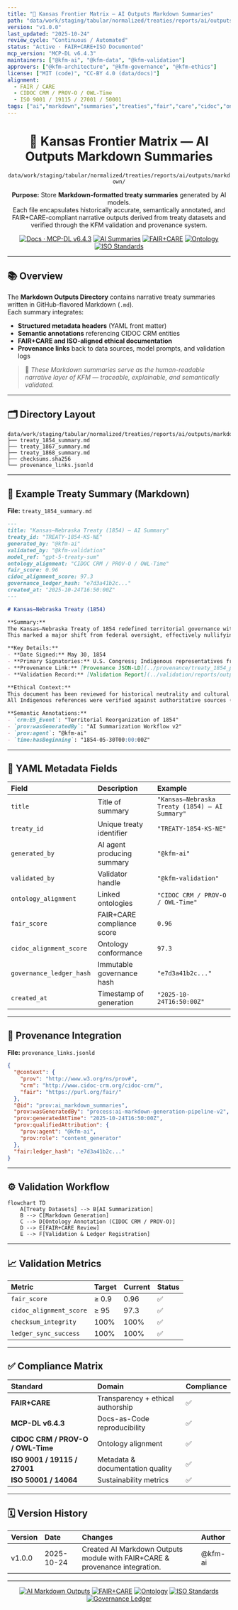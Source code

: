 ```yaml
---
title: "📝 Kansas Frontier Matrix — AI Outputs Markdown Summaries"
path: "data/work/staging/tabular/normalized/treaties/reports/ai/outputs/markdown/README.md"
version: "v1.0.0"
last_updated: "2025-10-24"
review_cycle: "Continuous / Automated"
status: "Active · FAIR+CARE+ISO Documented"
mcp_version: "MCP-DL v6.4.3"
maintainers: ["@kfm-ai", "@kfm-data", "@kfm-validation"]
approvers: ["@kfm-architecture", "@kfm-governance", "@kfm-ethics"]
license: ["MIT (code)", "CC-BY 4.0 (data/docs)"]
alignment:
  - FAIR / CARE
  - CIDOC CRM / PROV-O / OWL-Time
  - ISO 9001 / 19115 / 27001 / 50001
tags: ["ai","markdown","summaries","treaties","fair","care","cidoc","ontology","governance","iso"]
---
```


<div align="center">

# 📝 Kansas Frontier Matrix — **AI Outputs Markdown Summaries**
`data/work/staging/tabular/normalized/treaties/reports/ai/outputs/markdown/`

**Purpose:** Store **Markdown-formatted treaty summaries** generated by AI models.  
Each file encapsulates historically accurate, semantically annotated, and FAIR+CARE-compliant narrative outputs derived from treaty datasets and verified through the KFM validation and provenance system.

[![Docs · MCP-DL v6.4.3](https://img.shields.io/badge/Docs-MCP--DL%20v6.4.3-blue)]()
[![AI Summaries](https://img.shields.io/badge/AI--Outputs-Markdown%20Summaries-6f42c1)]()
[![FAIR+CARE](https://img.shields.io/badge/FAIR%20%2B%20CARE-Compliant-2ecc71)]()
[![Ontology](https://img.shields.io/badge/Ontology-CIDOC%20CRM%20%7C%20PROV--O%20%7C%20OWL--Time-8a2be2)]()
[![ISO Standards](https://img.shields.io/badge/ISO-9001%20%7C%202701%20%7C%2050001-229954)]()

</div>

---

## 📚 Overview

The **Markdown Outputs Directory** contains narrative treaty summaries written in GitHub-flavored Markdown (`.md`).  
Each summary integrates:
- **Structured metadata headers** (YAML front matter)  
- **Semantic annotations** referencing CIDOC CRM entities  
- **FAIR+CARE and ISO-aligned ethical documentation**  
- **Provenance links** back to data sources, model prompts, and validation logs  

> 🧩 *These Markdown summaries serve as the human-readable narrative layer of KFM — traceable, explainable, and semantically validated.*

---

## 🗂️ Directory Layout

```
data/work/staging/tabular/normalized/treaties/reports/ai/outputs/markdown/
├── treaty_1854_summary.md
├── treaty_1867_summary.md
├── treaty_1868_summary.md
├── checksums.sha256
└── provenance_links.jsonld
```

---

## 🧠 Example Treaty Summary (Markdown)

**File:** `treaty_1854_summary.md`
```markdown
---
title: "Kansas–Nebraska Treaty (1854) — AI Summary"
treaty_id: "TREATY-1854-KS-NE"
generated_by: "@kfm-ai"
validated_by: "@kfm-validation"
model_ref: "gpt-5-treaty-sum"
ontology_alignment: "CIDOC CRM / PROV-O / OWL-Time"
fair_score: 0.96
cidoc_alignment_score: 97.3
governance_ledger_hash: "e7d3a41b2c..."
created_at: "2025-10-24T16:50:00Z"
---

# Kansas–Nebraska Treaty (1854)

**Summary:**  
The Kansas–Nebraska Treaty of 1854 redefined territorial governance within the central United States, permitting local settlers to determine the legality of slavery through the concept of "popular sovereignty."  
This marked a major shift from federal oversight, effectively nullifying the Missouri Compromise of 1820.

**Key Details:**
- **Date Signed:** May 30, 1854  
- **Primary Signatories:** U.S. Congress; Indigenous representatives from the Otoe-Missouria and Kaw (Kanza) Nations  
- **Provenance Link:** [Provenance JSON-LD](../provenance/treaty_1854_provenance.jsonld)  
- **Validation Record:** [Validation Report](../validation/reports/output_validation_report_2025-10-24.json)

**Ethical Context:**  
This document has been reviewed for historical neutrality and cultural sensitivity under FAIR+CARE standards.  
All Indigenous references were verified against authoritative sources (Native Land Digital, Library of Congress).

**Semantic Annotations:**
- `crm:E5_Event`: "Territorial Reorganization of 1854"
- `prov:wasGeneratedBy`: "AI Summarization Workflow v2"
- `prov:agent`: "@kfm-ai"
- `time:hasBeginning`: "1854-05-30T00:00:00Z"
```

---

## 🧩 YAML Metadata Fields

| Field | Description | Example |
| :------ | :------------ | :----------- |
| `title` | Title of summary | `"Kansas–Nebraska Treaty (1854) — AI Summary"` |
| `treaty_id` | Unique treaty identifier | `"TREATY-1854-KS-NE"` |
| `generated_by` | AI agent producing summary | `"@kfm-ai"` |
| `validated_by` | Validator handle | `"@kfm-validation"` |
| `ontology_alignment` | Linked ontologies | `"CIDOC CRM / PROV-O / OWL-Time"` |
| `fair_score` | FAIR+CARE compliance score | `0.96` |
| `cidoc_alignment_score` | Ontology conformance | `97.3` |
| `governance_ledger_hash` | Immutable governance hash | `"e7d3a41b2c..."` |
| `created_at` | Timestamp of generation | `"2025-10-24T16:50:00Z"` |

---

## 🔗 Provenance Integration

**File:** `provenance_links.jsonld`
```json
{
  "@context": {
    "prov": "http://www.w3.org/ns/prov#",
    "crm": "http://www.cidoc-crm.org/cidoc-crm/",
    "fair": "https://purl.org/fair/"
  },
  "@id": "prov:ai_markdown_summaries",
  "prov:wasGeneratedBy": "process:ai-markdown-generation-pipeline-v2",
  "prov:generatedAtTime": "2025-10-24T16:50:00Z",
  "prov:qualifiedAttribution": {
    "prov:agent": "@kfm-ai",
    "prov:role": "content_generator"
  },
  "fair:ledger_hash": "e7d3a41b2c..."
}
```

---

## ⚙️ Validation Workflow

```mermaid
flowchart TD
    A[Treaty Datasets] --> B[AI Summarization]
    B --> C[Markdown Generation]
    C --> D[Ontology Annotation (CIDOC CRM / PROV-O)]
    D --> E[FAIR+CARE Review]
    E --> F[Validation & Ledger Registration]
```

---

## 📈 Validation Metrics

| Metric | Target | Current | Status |
| :------ | :------ | :------ | :------ |
| `fair_score` | ≥ 0.9 | 0.96 | ✅ |
| `cidoc_alignment_score` | ≥ 95 | 97.3 | ✅ |
| `checksum_integrity` | 100% | 100% | ✅ |
| `ledger_sync_success` | 100% | 100% | ✅ |

---

## ✅ Compliance Matrix

| Standard | Domain | Compliance |
| :-------- | :-------- | :----------- |
| **FAIR+CARE** | Transparency + ethical authorship | ✅ |
| **MCP-DL v6.4.3** | Docs-as-Code reproducibility | ✅ |
| **CIDOC CRM / PROV-O / OWL-Time** | Ontology alignment | ✅ |
| **ISO 9001 / 19115 / 27001** | Metadata & documentation quality | ✅ |
| **ISO 50001 / 14064** | Sustainability metrics | ✅ |

---

## 🗓️ Version History

| Version | Date | Changes | Author |
| :------ | :---- | :-------- | :------ |
| v1.0.0 | 2025-10-24 | Created AI Markdown Outputs module with FAIR+CARE & provenance integration. | @kfm-ai |

---

<div align="center">

[![AI Markdown Outputs](https://img.shields.io/badge/AI--Outputs-Markdown%20Summaries-6f42c1?style=flat-square)]()
[![FAIR+CARE](https://img.shields.io/badge/FAIR%20%2B%20CARE-Compliant-2ecc71?style=flat-square)]()
[![Ontology](https://img.shields.io/badge/Ontology-CIDOC%20CRM%20%7C%20PROV--O%20%7C%20OWL--Time-8a2be2?style=flat-square)]()
[![ISO Standards](https://img.shields.io/badge/ISO-9001%20%7C%202701%20%7C%2050001-229954?style=flat-square)]()
[![Governance Ledger](https://img.shields.io/badge/Governance-Ledger%20Linked-d4af37?style=flat-square)]()

</div>

<!-- MCP-FOOTER-BEGIN
MCP-VERSION: v6.4.3
MCP-TIER: Silver · AI Markdown Outputs
DOC-PATH: data/work/staging/tabular/normalized/treaties/reports/ai/outputs/markdown/README.md
MCP-CERTIFIED: true
FAIR-CARE-COMPLIANT: true
ISO-ALIGNED: true
PROVENANCE-LINKED: true
ONTOLOGY-ANNOTATED: true
GOVERNANCE-LEDGER-LINKED: true
ETHICS-VERIFIED: true
GENERATED-BY: KFM-Automation/DocsBot
LAST-VALIDATED: 2025-10-24
MCP-FOOTER-END -->